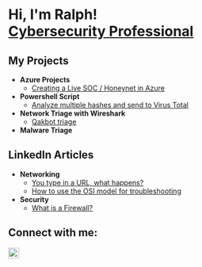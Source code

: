 <h1>Hi, I'm Ralph! <br/><a href="https://github.com/ralphbailey"></a> <a href="https://www.linkedin.com/in/ralph-bailey/">Cybersecurity Professional</a></h1>

<h2>My Projects</h2>

- <b> Azure Projects</b>
  - [Creating a Live SOC / Honeynet in Azure](https://github.com/ralphbailey/Azure-SOC)
- <b> Powershell Script</b>
  - [Analyze multiple hashes and send to Virus Total](https://github.com/ralphbailey/Powershell-hashes)
 - <b> Network Triage with Wireshark</b>
   - [Qakbot triage](https://github.com/ralphbailey/Qakbot-triage)
- <b> Malware Triage</b>

<h2>LinkedIn Articles</h2>

- <b>Networking</b>
  - [You type in a URL, what happens?](https://www.linkedin.com/pulse/explain-how-internet-works-ralph-bailey-s9fqe%3FtrackingId=BPin%252FIa3SSKMQS1h4QRJ2A%253D%253D/?trackingId=BPin%2FIa3SSKMQS1h4QRJ2A%3D%3D)
  - [How to use the OSI model for troubleshooting](https://www.linkedin.com/pulse/using-osi-model-troubleshoot-networks-ralph-bailey-kogzc%3FtrackingId=aEP9zLrAQySqx5k241ngbA%253D%253D/?trackingId=aEP9zLrAQySqx5k241ngbA%3D%3D)
- <b>Security</b>
  - [What is a Firewall?](https://www.linkedin.com/pulse/what-firewall-ralph-bailey-eawkc/)


<h2>Connect with me:</h2>

[<img align="left" alt="RalphBailey | LinkedIn" width="22px" src="https://cdn.jsdelivr.net/npm/simple-icons@v3/icons/linkedin.svg" />][linkedin]

[linkedin]: https://linkedin.com/in/ralph-bailey

